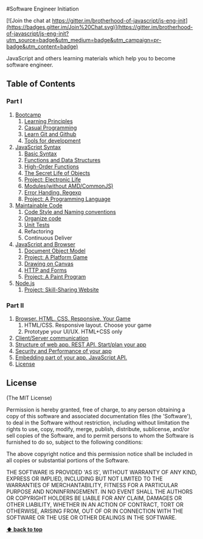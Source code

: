 #Software Engineer Initiation

[![Join the chat at https://gitter.im/brotherhood-of-javascript/js-eng-init](https://badges.gitter.im/Join%20Chat.svg)](https://gitter.im/brotherhood-of-javascript/js-eng-init?utm_source=badge&utm_medium=badge&utm_campaign=pr-badge&utm_content=badge)

JavaScript and others learning materials which help you to become software engineer.

## Table of Contents

### Part I

1. [Bootcamp](bootcamp/bootcamp.md) 
    1. [Learning Principles](bootcamp/learning-principles.md)
    1. [Casual Programming](bootcamp/casual-programming.md)
    1. [Learn Git and Github](bootcamp/learn-git-and-github.md)
    1. [Tools for development](bootcamp/tools-for-development.md)
1. [JavaScript Syntax](syntax)
    1. [Basic Syntax](syntax/basic-syntax.md)
    1. [Functions and Data Structures](syntax/functions-and-data-structure.md)
    1. [High-Order Functions](syntax/high-order-functions.md)
    1. [The Secret Life of Objects](syntax/the-secret-life-of-objects.md)
    1. [Project: Electronic Life](syntax/project-the-electronic-life.md)
    1. [Modules(without AMD/CommonJS)](organize-code/modules.md)
    1. [Error Handing. Regexp](syntax/error-handing-and-regexp.md)
    1. [Project: A Programming Language](organize-code/project-programming-lang.md)
1. [Maintainable Code](organize-code)
    1. [Code Style and Naming conventions](bootcamp/code-style.md)
    1. [Organize code](organize-code/modules.md)
    1. [Unit Tests](organize-code/unit-tests.md)
    1. Refactoring
    1. Continuous Deliver
1. [JavaScript and Browser](browser)
    1. [Document Object Model](browser/dom.md)
    1. [Project: A Platform Game](browser/project-platform-game.md)
    1. [Drawing on Canvas](browser/drawing-on-canvas.md)
    1. [HTTP and Forms](browser/http-and-forms.md)
    1. [Project: A Paint Program](browser/project-paint-program.md)
1. [Node.js](nodejs)
    1. [Project: Skill-Sharing Website](dds)


### Part II

1.  [Browser. HTML. CSS. Responsive. Your Game](/week-4)
    1. HTML/CSS. Responsive layout. Choose your game
    1. Prototype your UI/UX. HTML+CSS only
1. [Client/Server communication](/week-5)
1. [ Structure of web app. REST API. Start/plan your app](/week-6)
1. [Security and Performance of your app](/week-7)
1. [Embedding part of your app. JavaScript API.](/week-8)
1. [License](#License)
 

## License

(The MIT License)

Permission is hereby granted, free of charge, to any person obtaining
a copy of this software and associated documentation files (the
'Software'), to deal in the Software without restriction, including
without limitation the rights to use, copy, modify, merge, publish,
distribute, sublicense, and/or sell copies of the Software, and to
permit persons to whom the Software is furnished to do so, subject to
the following conditions:

The above copyright notice and this permission notice shall be
included in all copies or substantial portions of the Software.

THE SOFTWARE IS PROVIDED 'AS IS', WITHOUT WARRANTY OF ANY KIND,
EXPRESS OR IMPLIED, INCLUDING BUT NOT LIMITED TO THE WARRANTIES OF
MERCHANTABILITY, FITNESS FOR A PARTICULAR PURPOSE AND NONINFRINGEMENT.
IN NO EVENT SHALL THE AUTHORS OR COPYRIGHT HOLDERS BE LIABLE FOR ANY
CLAIM, DAMAGES OR OTHER LIABILITY, WHETHER IN AN ACTION OF CONTRACT,
TORT OR OTHERWISE, ARISING FROM, OUT OF OR IN CONNECTION WITH THE
SOFTWARE OR THE USE OR OTHER DEALINGS IN THE SOFTWARE.

**[⬆ back to top](#table-of-contents)**
